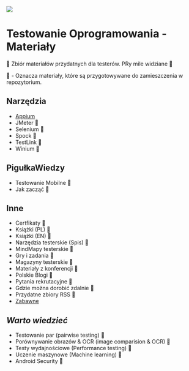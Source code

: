 [![](https://img.shields.io/badge/Facebook-%23TestowanieOprogramowania-blue.svg)](https://www.facebook.com/groups/TestowanieOprogramowania/)


# Testowanie Oprogramowania - Materiały

🔰 Zbiór materiałów przydatnych dla testerów. PRy mile widziane 📖

🏣 - Oznacza materiały, które są przygotowywane do zamieszczenia w repozytorium.


## Narzędzia

* [Appium](Materialy/Narzedzia/Appium.md)
* JMeter 🏣
* Selenium 🏣
* Spock 🏣
* TestLink 🏣
* Winium 🏣


## PigułkaWiedzy

* Testowanie Mobilne 🏣
* Jak zacząć 🏣


## Inne

* Certfikaty 🏣
* Książki (PL) 🏣
* Książki (EN) 🏣
* Narzędzia testerskie (Spis)  🏣
* MindMapy testerskie 🏣
* Gry i zadania 🏣
* Magazyny testerskie 🏣
* Materiały z konferencji 🏣
* Polskie Blogi 🏣
* Pytania rekrutacyjne 🏣
* Gdzie można dorobić zdalnie 🏣
* Przydatne zbiory RSS 🏣
* [Zabawne](Pliki/Zabawne)


## *Warto wiedzieć*

* Testowanie par (pairwise testing) 🏣
* Porównywanie obrazów & OCR (image comparision & OCR) 🏣
* Testy wydajnościowe (Performance testing) 🏣
* Uczenie maszynowe (Machine learning) 🏣
* Android Security 🏣
